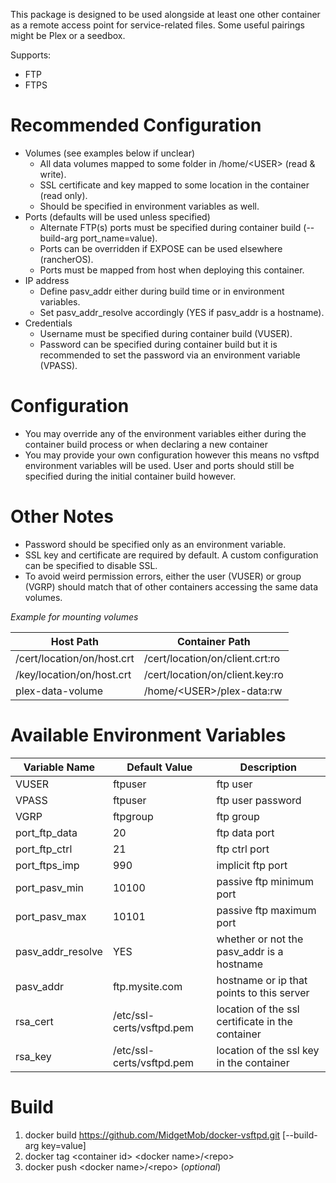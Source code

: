 This package is designed to be used alongside at least one other container as a remote access point for service-related files. Some useful pairings might be Plex or a seedbox.

Supports:
* FTP
* FTPS

# Recommended Configuration
* Volumes (see examples below if unclear)
  * All data volumes mapped to some folder in /home/\<USER> (read & write).
  * SSL certificate and key mapped to some location in the container (read only).
   * Should be specified in environment variables as well.
* Ports (defaults will be used unless specified)
  * Alternate FTP(s) ports must be specified during container build (--build-arg port_name=value).
  * Ports can be overridden if EXPOSE can be used elsewhere (rancherOS).
  * Ports must be mapped from host when deploying this container.
* IP address
  * Define pasv_addr either during build time or in environment variables.
  * Set pasv_addr_resolve accordingly (YES if pasv_addr is a hostname).
* Credentials
  * Username must be specified during container build (VUSER).
  * Password can be specified during container build but it is recommended to set the password via an environment variable (VPASS).

# Configuration
* You may override any of the environment variables either during the container build process or when declaring a new container
* You may provide your own configuration however this means no vsftpd environment variables will be used. User and ports should still be specified during the initial container build however.

# Other Notes
* Password should be specified only as an environment variable.
* SSL key and certificate are required by default. A custom configuration can be specified to disable SSL.
* To avoid weird permission errors, either the user (VUSER) or group (VGRP) should match that of other containers accessing the same data volumes.

*Example for mounting volumes*

Host Path | Container Path
--------- | --------------
/cert/location/on/host.crt | /cert/location/on/client.crt:ro
/key/location/on/host.crt | /cert/location/on/client.key:ro
plex-data-volume | /home/\<USER>/plex-data:rw

# Available Environment Variables
Variable Name | Default Value | Description
------------- | ------------- | -----------
VUSER | ftpuser | ftp user  
VPASS | ftpuser | ftp user password  
VGRP | ftpgroup | ftp group  
port_ftp_data | 20 | ftp data port 
port_ftp_ctrl | 21 | ftp ctrl port  
port_ftps_imp | 990 | implicit ftp port  
port_pasv_min | 10100 | passive ftp minimum port  
port_pasv_max | 10101 | passive ftp maximum port
pasv_addr_resolve | YES | whether or not the pasv_addr is a hostname
pasv_addr | ftp.mysite.com | hostname or ip that points to this server  
rsa_cert | /etc/ssl-certs/vsftpd.pem | location of the ssl certificate in the container  
rsa_key | /etc/ssl-certs/vsftpd.pem | location of the ssl key in the container

# Build
1. docker build https://github.com/MidgetMob/docker-vsftpd.git [--build-arg key=value]  
3. docker tag \<container id> \<docker name>/\<repo>  
3. docker push \<docker name>/\<repo> (*optional*)
